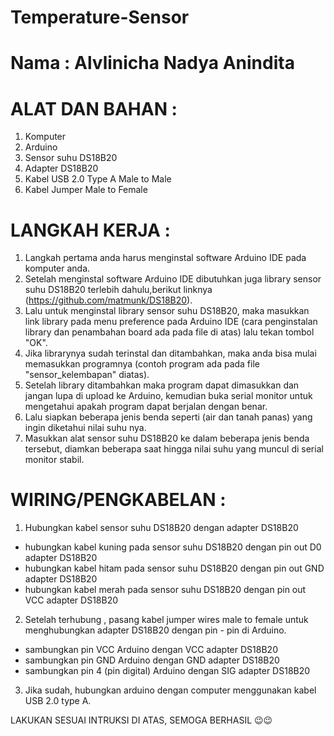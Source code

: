 # Temperature-Sensor
# Nama : Alvlinicha Nadya Anindita

# ALAT DAN BAHAN :
1.	Komputer
2.	Arduino 
3.	Sensor suhu DS18B20
4.	Adapter DS18B20
5.	Kabel USB 2.0 Type A Male to Male 
6.	Kabel Jumper Male to Female


# LANGKAH KERJA :
1. Langkah pertama anda harus menginstal software Arduino IDE pada komputer anda. 
2. Setelah menginstal software Arduino IDE dibutuhkan juga library sensor suhu DS18B20 terlebih dahulu,berikut linknya  (https://github.com/matmunk/DS18B20).
3. Lalu untuk menginstal library sensor suhu DS18B20, maka masukkan link library pada menu preference pada  Arduino IDE (cara penginstalan library dan penambahan board ada pada file di atas) lalu tekan tombol "OK".
4. Jika librarynya sudah terinstal dan ditambahkan, maka anda bisa mulai memasukkan programnya (contoh program ada pada file "sensor_kelembapan" diatas). 
5. Setelah library ditambahkan maka program dapat dimasukkan dan jangan lupa di upload ke Arduino, kemudian buka serial monitor untuk mengetahui apakah program dapat berjalan dengan benar. 
6. Lalu siapkan beberapa jenis benda seperti (air dan tanah panas) yang ingin diketahui nilai suhu nya.
7. Masukkan alat sensor suhu DS18B20 ke dalam beberapa jenis benda tersebut, diamkan beberapa saat hingga nilai suhu yang muncul di serial monitor stabil.


# WIRING/PENGKABELAN :
1. Hubungkan kabel sensor suhu DS18B20 dengan adapter DS18B20
- hubungkan kabel kuning pada sensor suhu DS18B20 dengan pin out D0 adapter DS18B20
- hubungkan kabel hitam pada sensor suhu DS18B20 dengan pin out GND adapter DS18B20
- hubungkan kabel merah pada sensor suhu DS18B20 dengan pin out VCC adapter DS18B20
2. Setelah terhubung , pasang kabel jumper wires male to female untuk menghubungkan adapter DS18B20 dengan pin - pin di Arduino.
- sambungkan pin VCC Arduino dengan VCC adapter DS18B20
- sambungkan pin GND Arduino dengan GND adapter DS18B20
- sambungkan pin 4 (pin digital) Arduino dengan SIG adapter DS18B20
3. Jika sudah, hubungkan arduino dengan computer menggunakan kabel USB 2.0 type A.

  LAKUKAN SESUAI INTRUKSI DI ATAS, SEMOGA BERHASIL 😉😉
